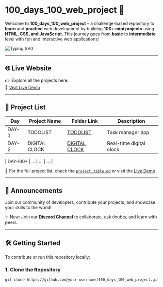# 100_days_100_web_project 🚀

Welcome to **100_days_100_web_project** – a challenge-based repository to **learn** and **practice** web development by building **100+ mini projects** using **HTML, CSS, and JavaScript**. This journey goes from **basic** to **intermediate** level with fun and interactive web applications!

![Typing SVG](https://readme-typing-svg.herokuapp.com?font=Fira+Code&size=25&pause=1000&color=6AE3F9&center=true&vCenter=true&width=1000&lines=Learn+By+Building!+💻;100+Web+Projects+Challenge🔥;HTML+CSS+JS+and+More!)

---

## 🌐 Live Website
👉 Explore all the projects here:  
🔗 [Visit Live Demo](https://100-days-100-web-project.vercel.app/)

---

## 📁 Project List

| Day | Project Name | Folder Link | Description |
|-----|--------------|-------------|-------------|
| DAY-1 | TODOLIST | [TODOLIST]() | Task manager app |
| DAY-2 | DIGITAL CLOCK | [DIGITAL CLOCK]() | Real-time digital clock |

| DAY-100+ | ... | ... | ... |

📝 For the full project list, check the [`project_table.md`](./project_table.md) or visit the [Live Demo](https://100-days-100-web-project.vercel.app/)

---

## 📢 Announcements

Join our community of developers, contribute your projects, and showcase your skills to the world!

✨ New: Join our **[Discord Channel](https://discord.gg/your-community-link)** to collaborate, ask doubts, and learn with peers.

---

## 🛠 Getting Started

To contribute or run this repository locally:

### 1. Clone the Repository
```bash
git clone https://github.com/your-username/100_days_100_web_project.git
